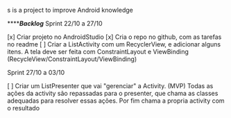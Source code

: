 s is a project to improve Android knowledge

*******************************Backlog***************************
Sprint 22/10 a 27/10

[x] Criar projeto no AndroidStudio
[x] Cria o repo no github, com as tarefas no readme
[ ] Criar a ListActivity com um RecyclerView, e adicionar alguns itens. A tela deve ser feita com ConstraintLayout e ViewBinding (RecycleView/ConstraintLayout/ViewBinding)

Sprint 27/10 a 03/10

[ ] Criar um ListPresenter que vai "gerenciar" a Activity. (MVP)
Todas as ações da activity são repassadas para o presenter, que chama as classes adequadas para resolver essas ações. Por fim chama a propria activity com o resultado

